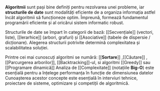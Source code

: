 

**Algoritmii** sunt pași bine definiți pentru rezolvarea unei probleme, iar **structurile de date** sunt modalități eficiente de a organiza informația astfel încât algoritmii să funcționeze optim. Împreună, formează fundamentul programării eficiente și al oricărui sistem informatic robust.

Structurile de date se împart în categorii de bază: [[Secvențiale]] (vectori, liste), [[Ierarhice]] (arbori, grafuri) și [[Asociative]] (tabele de dispersie / dicționare). Alegerea structurii potrivite determină complexitatea și scalabilitatea soluției.

Printre cei mai cunoscuți algoritmi se numără: [[**Sortare**]] ,[[Căutare]] , [[Parcurgerea arborilor]], [[Backtracking]]-ul, si algoritmi [[Greedy]] sau [[Programare dinamică]]
Analiza de [[Complexitate]] (notațiile **Big-O**) este esențială pentru a înțelege performanța în funcție de dimensiunea datelor
Cunoașterea acestor concepte este esențială în interviuri tehnice, proiectare de sisteme, optimizare și competiții de algoritmică.